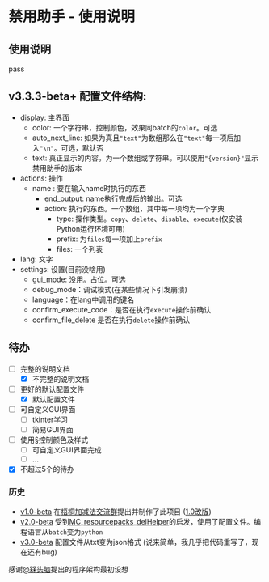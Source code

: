 # 禁用助手 - 使用说明

## 使用说明
  pass

## v3.3.3-beta+ 配置文件结构:

- display: 主界面
  - color: 一个字符串，控制颜色，效果同batch的`color`。可选
  - auto_next_line: 如果为真且`"text"`为数组那么在`"text"`每一项后加入`"\n"`。可选，默认否
  - text: 真正显示的内容。为一个数组或字符串。可以使用`"{version}"`显示禁用助手的版本
- actions: 操作
  - name : 要在输入name时执行的东西
    - end_output: name执行完成后的输出。可选
    - action: 执行的东西。一个数组，其中每一项均为一个字典
        - type: 操作类型。`copy`、`delete`、`disable`、`execute`(仅安装Python运行环境可用)
        - prefix: 为`files`每一项加上`prefix`
        - files: 一个列表
- lang: 文字
- settings: 设置(目前没啥用)
  - gui_mode: 没用。占位。可选
  - debug_mode：调试模式(在某些情况下引发崩溃)
  - language：在lang中调用的键名
  - confirm_execute_code：是否在执行`execute`操作前确认
  - confirm_file_delete 是否在执行`delete`操作前确认

## 待办

- [ ] 完整的说明文档
  - [x] 不完整的说明文档
- [ ] 更好的默认配置文件
  - [x] 默认配置文件
- [ ] 可自定义GUI界面
  - [ ] tkinter学习
  - [ ] 简易GUI界面
- [ ] 使用§控制颜色及样式
  - [ ] 可自定义GUI界面完成
  - [ ] ...
- [x] 不超过5个的待办

### 历史

- [v1.0-beta][v1.0-beta] 在[梧桐加减法交流群](https://pd.qq.com/s/1d83nni17)提出并制作了此项目 ([1.0改版][MC_resourcepacks_delHelper])
- [v2.0-beta][v2.0-beta] 受到[MC_resourcepacks_delHelper][MC_resourcepacks_delHelper]的启发，使用了配置文件。编程语言从`batch`变为`python`
- [v3.0-beta][v3.0-beta] 配置文件从txt变为json格式 (说来简单，我几乎把代码重写了，现在还有bug)

感谢[@槑头脑](https://github.com/Immortal-Sty)提出的程序架构最初设想

[v1.0-beta]: https://github.com/LIBPS/Disable_Helper "被作者不小心删了"
[v2.0-beta]: https://github.com/LIBPS/Disable_Helper/releases/tag/Beta "v2.0-beta项目链接"
[v3.0-beta]: https://github.com/LIBPS/Disable_Helper/releases/tag/v3.3.2-beta "v3.0-beta项目链接"

[MC_resourcepacks_delHelper]: https://github.com/Immortal-Sty/MC_resourcepacks_delHelper "一个v1.0-beta的改版"
